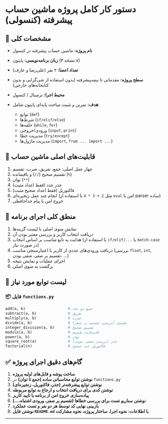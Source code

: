 # دستور کار کامل پروژه ماشین حساب پیشرفته (کنسولی)

## 🎯 مشخصات کلی

* **نام پروژه:** ماشین حساب پیشرفته در کنسول
* **زبان برنامه‌نویسی:** پایتون (نسخه ۳.x)
* **تعداد اعضا:** ۲ نفر (علی‌رضا و عارف)
* **سطح پروژه:** مقدماتی تا نیمه‌پیشرفته (بدون استفاده از شی‌گرایی و بدون کتابخانه‌های خارجی)
* **محیط اجرا:** ترمینال / کنسول
* **هدف:** تمرین و تثبیت مباحث پایه‌ای پایتون شامل:

  * توابع (`def`)
  * شرط‌ها (`if/elif/else`)
  * حلقه‌ها (`while`, `for`)
  * ورودی/خروجی (`input`, `print`)
  * مدیریت خطا (`try/except`)
  * مدیریت ماژول‌ها (`import`, `from ... import ...`)

## 📌 قابلیت‌های اصلی ماشین حساب

1. چهار عمل اصلی: جمع، تفریق، ضرب، تقسیم
2. تقسیم صحیح (`//`) و باقیمانده (`%`)
3. توان (`**`)
4. جذر عدد (فقط اعداد مثبت)
5. فاکتوریل (فقط اعداد صحیح مثبت)
6. انجام چند عمل زنجیره‌ای (مثل `2 + 3 * 4` با استفاده از `eval` امن یا parser ساده)
7. خروج امن با پیام خداحافظی



## 🧠 منطق کلی اجرای برنامه

1. نمایش منوی اصلی با لیست گزینه‌ها
2. دریافت انتخاب کاربر و بررسی معتبر بودن آن
3. هدایت به تابع مناسب بر اساس انتخاب (با استفاده از `if/elif/...` یا `match-case` در صورت نیاز)
4. دریافت ورودی‌های عددی از کاربر با اعتبارسنجی مناسب (بررسی `float`, `int`, تقسیم بر صفر، منفی بودن، ...)
5. اجرای عملیات و نمایش نتیجه
6. برگشت به منوی اصلی

## 🧪 لیست توابع مورد نیاز

### 📦 فایل `functions.py`

```python
add(a, b)                   # جمع دو عدد
subtract(a, b)              # تفریق
multiply(a, b)              # ضرب
divide(a, b)                # تقسیم (بررسی تقسیم بر صفر)
integer_division(a, b)      # تقسیم صحیح
modulo(a, b)                # باقی‌مانده تقسیم
power(a, b)                 # توان
square_root(a)              # جذر (بررسی منفی نبودن)
factorial(n)                # فاکتوریل عدد صحیح

```

## ✅ گام‌های دقیق اجرای پروژه

1. **ساخت پوشه و فایل‌های اولیه پروژه**
2. **نوشتن توابع محاسباتی ساده (جمع تا توان)** در `functions.py`
3. **نوشتن توابع پیشرفته‌تر (جذر، فاکتوریل، زنجیره‌ای)**
4. **نوشتن کدی برای دریافت انتخاب و ارجاع به توابع مربوطه**
5. **پیاده‌سازی خروج امن از برنامه با تایید کاربر**
6. **نوشتن سناریو تست برای بررسی خطاها (تقسیم بر صفر، ورودی اشتباه،...)**
7. **بازبینی نهایی کد توسط هر دو نفر و تست عملکرد**
8. **نوشتن فایل `README.md` با اطلاعات: نحوه اجرا، ساختار پروژه، نحوه مشارکت**


---


